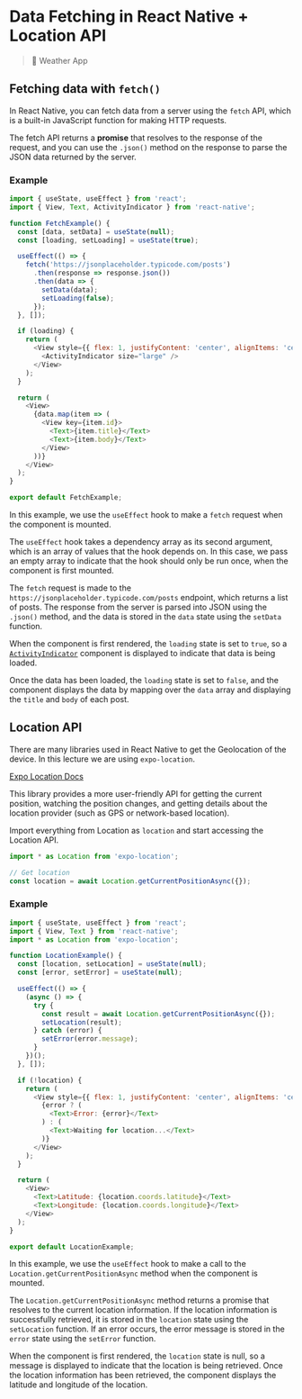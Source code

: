 # Data Fetching in React Native + Location API

> 📱 Weather App

## Fetching data with `fetch()`

In React Native, you can fetch data from a server using the `fetch` API, which is a built-in JavaScript function for making HTTP requests.

The fetch API returns a **promise** that resolves to the response of the request, and you can use the `.json()` method on the response to parse the JSON data returned by the server.

### Example

```js
import { useState, useEffect } from 'react';
import { View, Text, ActivityIndicator } from 'react-native';

function FetchExample() {
  const [data, setData] = useState(null);
  const [loading, setLoading] = useState(true);

  useEffect(() => {
    fetch('https://jsonplaceholder.typicode.com/posts')
      .then(response => response.json())
      .then(data => {
        setData(data);
        setLoading(false);
      });
  }, []);

  if (loading) {
    return (
      <View style={{ flex: 1, justifyContent: 'center', alignItems: 'center' }}>
        <ActivityIndicator size="large" />
      </View>
    );
  }

  return (
    <View>
      {data.map(item => (
        <View key={item.id}>
          <Text>{item.title}</Text>
          <Text>{item.body}</Text>
        </View>
      ))}
    </View>
  );
}

export default FetchExample;
```

In this example, we use the `useEffect` hook to make a `fetch` request when the component is mounted. 

The `useEffect` hook takes a dependency array as its second argument, which is an array of values that the hook depends on. In this case, we pass an empty array to indicate that the hook should only be run once, when the component is first mounted.

The `fetch` request is made to the `https://jsonplaceholder.typicode.com/posts` endpoint, which returns a list of posts. The response from the server is parsed into JSON using the `.json()` method, and the data is stored in the `data` state using the `setData` function.

When the component is first rendered, the `loading` state is set to `true`, so a [`ActivityIndicator`](https://reactnative.dev/docs/activityindicator) component is displayed to indicate that data is being loaded. 

Once the data has been loaded, the `loading` state is set to `false`, and the component displays the data by mapping over the `data` array and displaying the `title` and `body` of each post.


## Location API

There are many libraries used in React Native to get the Geolocation of the device. In this lecture we are using `expo-location`.

[Expo Location Docs](https://docs.expo.dev/versions/latest/sdk/location/)

This library provides a more user-friendly API for getting the current position, watching the position changes, and getting details about the location provider (such as GPS or network-based location).

Import everything from Location as `location` and start accessing the Location API.

```js
import * as Location from 'expo-location';

// Get location 
const location = await Location.getCurrentPositionAsync({});

```

### Example

```js
import { useState, useEffect } from 'react';
import { View, Text } from 'react-native';
import * as Location from 'expo-location';

function LocationExample() {
  const [location, setLocation] = useState(null);
  const [error, setError] = useState(null);

  useEffect(() => {
    (async () => {
      try {
        const result = await Location.getCurrentPositionAsync({});
        setLocation(result);
      } catch (error) {
        setError(error.message);
      }
    })();
  }, []);

  if (!location) {
    return (
      <View style={{ flex: 1, justifyContent: 'center', alignItems: 'center' }}>
        {error ? (
          <Text>Error: {error}</Text>
        ) : (
          <Text>Waiting for location...</Text>
        )}
      </View>
    );
  }

  return (
    <View>
      <Text>Latitude: {location.coords.latitude}</Text>
      <Text>Longitude: {location.coords.longitude}</Text>
    </View>
  );
}

export default LocationExample;
```

In this example, we use the `useEffect` hook to make a call to the `Location.getCurrentPositionAsync` method when the component is mounted. 

The `Location.getCurrentPositionAsync` method returns a promise that resolves to the current location information. If the location information is successfully retrieved, it is stored in the `location` state using the `setLocation` function. If an error occurs, the error message is stored in the `error` state using the `setError` function.

When the component is first rendered, the `location` state is null, so a message is displayed to indicate that the location is being retrieved. Once the location information has been retrieved, the component displays the latitude and longitude of the location.